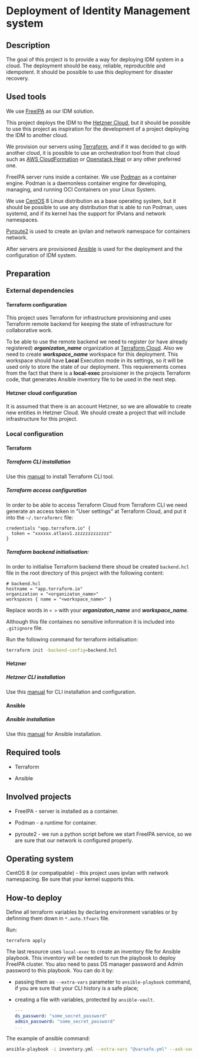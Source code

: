# Deployment of Identity Management system

## Description

The goal of this project is to provide a way for deploying IDM system in a cloud.
The deployment should be easy, reliable, reproducible and idempotent.
It should be possible to use this deployment for disaster recovery.

## Used tools

We use [FreeIPA](https://www.freeipa.org/page/Main_Page "The Open Source Identity Management Solution") as our IDM solution.

This project deploys the IDM to the [Hetzner Cloud](https://www.hetzner.com/cloud), but it should be possible to use this project as inspiration for the development of a project deploying the IDM to another cloud.

We provision our servers using [Terraform](https://www.terraform.io/), and if it was decided to go with another cloud, it is possible to use an orchestration tool from that cloud such as [AWS CloudFormation](https://aws.amazon.com/cloudformation/) or [Openstack Heat](https://wiki.openstack.org/wiki/Heat) or any other preferred one.

FreeIPA server runs inside a container. We use [Podman](https://podman.io/) as a container engine. Podman is a daemonless container engine for developing, managing, and running OCI Containers on your Linux System.

We use [CentOS](https://centos.org/) 8 Linux distribution as a base operating system, but it should be possible to use any distribution that is able to run Podman, uses systemd, and if its kernel has the support for IPvlans and network namespaces.

[Pyroute2](https://pypi.org/project/pyroute2/ "Python netlink library") is used to create an ipvlan and network namespace for containers network.

After servers are provisioned [Ansible](https://www.ansible.com/) is used for the deployment and the configuration of IDM system.

## Preparation

### External dependencies

#### Terraform configuration

This project uses Terraform for infrastructure provisioning and uses Terraform remote backend for keeping the state of infrastructure for collaborative work.

To be able to use the remote backend we need to register (or have already registered) __*organizaton_name*__ organization at [Terraform Cloud](https://app.terraform.io/). Also we need to create __*workspace_name*__ workspace for this deployment. This workspace should have __Local__ Execution mode in its settings, so it will be used only to store the state of our deployment. This requierements comes from the fact that there is a __local-exec__ provisioner in the projects Terraform code, that generates Ansible inventory file to be used in the next step.

#### Hetzner cloud configuration

It is assumed that there is an account Hetzner, so we are allowable to create new entities in Hetzner Cloud. We should create a project that will include infrastructure for this project.

### Local configuration

#### Terraform

##### Terraform CLI installation

Use this [manual](https://learn.hashicorp.com/terraform/getting-started/install.html) to install Terraform CLI tool.

##### Terraform access configuration

In order to be able to access Terraform Cloud from Terraform CLI we need generate an access token in "User settings" at Terraform Cloud, and put it into the `~/.terraformrc` file:
```
credentials "app.terraform.io" {
  token = "xxxxxx.atlasv1.zzzzzzzzzzzzz"
}
```

##### Terraform backend initialisation:

In order to initialise Terraform backend there shoud be created `backend.hcl` file in the root directory of this project with the following content:
```
# backend.hcl
hostname = "app.terraform.io"
organization = "<organizaton_name>"
workspaces { name = "<workspace_name>" }
```
Replace words in `< >` with your __*organizaton_name*__ and __*workspace_name*__.

Although this file containes no sensitive information it is included into `.gitignore` file.

Run the following command for terraform initialisation:
```bash
terraform init -backend-config=backend.hcl
```

#### Hetzner

##### Hetzner CLI installation

Use this [manual](https://community.hetzner.com/tutorials/howto-hcloud-cli) for CLI installation and configuration.

#### Ansible

##### Ansible installation

Use this [manual](https://docs.ansible.com/ansible/latest/installation_guide/intro_installation.html) for Ansible installation.

Required tools
--------------

* Terraform

* Ansible

Involved projects
-----------------

* FreeIPA - server is installed as a container.

* Podman - a runtime for container.

* pyroute2 - we run a python script before we start FreeIPA service, so we are sure that our network is configured properly.

Operating system
----------------

CentOS 8 (or compatipable) - this project uses ipvlan with network namespacing.
Be sure that your kernel supports this.

How-to deploy
-------------

Define all terraform variables by declaring environment variables or by definning them down in `*.auto.tfvars` file.

Run:
```
terraform apply
```
The last resource uses `local-exec` to create an inventory file for Ansible playbook.
This inventory will be needed to run the playbook to deploy FreeIPA cluster.
You also need to pass DS manager password and Admin password to this playbook.
You can do it by:

* passing them as `--extra-vars` parameter to `ansible-playbook` command, if you are sure that your CLI history is a safe place;

* creating a file with variables, protected by `ansible-vault`.
    ```yaml
    ---
    ds_password: "some_secret_password"
    admin_password: "some_secret_password"
    ...
    ```

The example of ansible command:
```bash
ansible-playbook -i inventory.yml --extra-vars "@varsafe.yml" --ask-vault-pass -vvv main.yml
```

